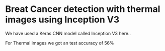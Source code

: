 # Breat Cancer detection with thermal images using Inception V3

We have used a Keras CNN model called Inception V3 here..

For Thermal images we got an test accuracy of 56%



